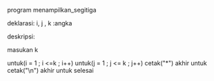 program menampilkan_segitiga

deklarasi:
i, j , k :angka

deskripsi:

masukan k

  untuk(i = 1 ; i <=k ; i++)
         untuk(j = 1 ; j <= k ; j++)
            cetak("*")
         akhir untuk
            cetak("\n")
         akhir untuk
selesai 